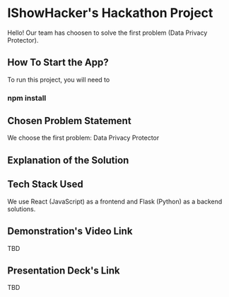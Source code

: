 # IShowHacker's Hackathon Project

Hello! Our team has choosen to solve the first problem (Data Privacy Protector).

## How To Start the App?

To run this project, you will need to 

### npm install

## Chosen Problem Statement

We choose the first problem: Data Privacy Protector

## Explanation of the Solution

## Tech Stack Used

We use React (JavaScript) as a frontend and Flask (Python) as a backend solutions.

## Demonstration's Video Link

TBD

## Presentation Deck's Link

TBD